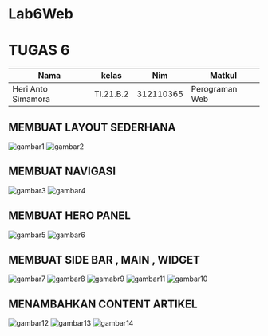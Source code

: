# Lab6Web

# TUGAS 6

| Nama | kelas | Nim | Matkul |
| -- | --- | ---- | ----------- |
| Heri Anto Simamora | TI.21.B.2| 312110365 | Perograman Web |

## MEMBUAT LAYOUT SEDERHANA 

![gambar1](im/1.png.png)
![gambar2](im/1-1.png.png)

## MEMBUAT NAVIGASI

![gambar3](im/2.png.png)
![gambar4](im/2-1.png.png)


## MEMBUAT HERO PANEL 

![gambar5](im/3.png.png)
![gambar6](im/3-1.png.png)

## MEMBUAT SIDE BAR , MAIN , WIDGET

![gambar7](im/4.png.png)
![gambar8](im/4-1.png.png)
![gamabr9](im/4-2.png.png)
![gambar11](im/4-4.png.png)
![gambar10](im/4-3.png.png)

## MENAMBAHKAN CONTENT ARTIKEL

![gambar12](im/5.png.png)
![gambar13](im/5-1.png.png)
![gambar14](im/5-2.png.png)

